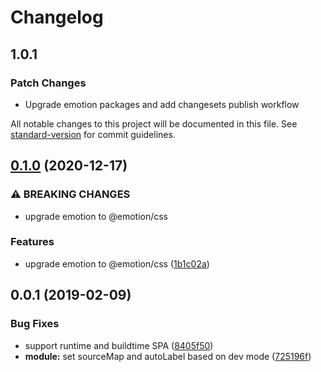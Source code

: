 # Changelog

## 1.0.1

### Patch Changes

- Upgrade emotion packages and add changesets publish workflow

All notable changes to this project will be documented in this file. See [standard-version](https://github.com/conventional-changelog/standard-version) for commit guidelines.

## [0.1.0](https://github.com/nuxt-community/emotion-module/compare/v0.0.1...v0.1.0) (2020-12-17)

### ⚠ BREAKING CHANGES

- upgrade emotion to @emotion/css

### Features

- upgrade emotion to @emotion/css ([1b1c02a](https://github.com/nuxt-community/emotion-module/commit/1b1c02ab9289d011987648127c2d819e16399aee))

<a name="0.0.1"></a>

## 0.0.1 (2019-02-09)

### Bug Fixes

- support runtime and buildtime SPA ([8405f50](https://github.com/nuxt-community/emotion-module/commit/8405f50))
- **module:** set sourceMap and autoLabel based on dev mode ([725196f](https://github.com/nuxt-community/emotion-module/commit/725196f))

